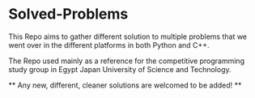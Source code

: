 # Solved-Problems

This Repo aims to gather different solution to multiple problems that we went over in the different platforms in both Python and C++. 

The Repo used mainly as a reference for the competitive programming study group in Egypt Japan University of Science and Technology.

** Any new, different, cleaner solutions are welcomed to be added! **
